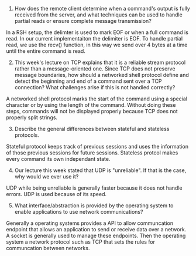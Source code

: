 1. How does the remote client determine when a command's output is fully received from the server, and what techniques can be used to handle partial reads or ensure complete message transmission?

In a RSH setup, the delimter is used to mark EOF or when a full command is read. In our current implementaiton the delimiter is EOF. To handle partial read, we use the recv() function, in this way we send over 4 bytes at a time until the entire command is read. 

2. This week's lecture on TCP explains that it is a reliable stream protocol rather than a message-oriented one. Since TCP does not preserve message boundaries, how should a networked shell protocol define and detect the beginning and end of a command sent over a TCP connection? What challenges arise if this is not handled correctly?

A networked shell protocol marks the start of the command using a special character or by using the length of the command. Without doing these steps, commands will not be displayed properly because TCP does not properly split strings. 

3. Describe the general differences between stateful and stateless protocols.

Stateful protocol keeps track of previous sessions and uses the information of those previous sessions for future sessions. Stateless protcol makes every command its own independant state. 

4. Our lecture this week stated that UDP is "unreliable". If that is the case, why would we ever use it?

UDP while being unreliable is generally faster because it does not handle errors. UDP is used because of its speed. 

5. What interface/abstraction is provided by the operating system to enable applications to use network communications?

Generally a operating systems provides a API to allow communcation endpoint that allows an application to send or receive data over a network. A socket is generally used to manage these endpoints. Then the operating system a network protocol such as TCP that sets the rules for communcation between networks. 